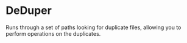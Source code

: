 DeDuper
=======

Runs through a set of paths looking for duplicate files, allowing you to perform operations on the duplicates.